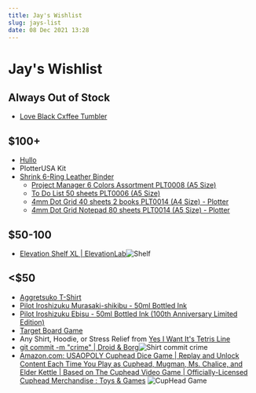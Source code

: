 ```yaml
---
title: Jay's Wishlist
slug: jays-list
date: 08 Dec 2021 13:28
---
```


# Jay's Wishlist #


## Always Out of Stock

* [Love Black Cxffee Tumbler](https://cxffeeblack.com/collections/all/products/love-black-miir-12oz-tumbler-preorder-ships-october)

## $100+

* [Hullo ](https://hullopillow.com/buckwheat-pillow/)
* PlotterUSA Kit
* [Shrink 6-Ring Leather Binder](https://plotterusa.com/products/shrink-6-ring-leather-binder-plt5003-a5-size/) 
	* [Project Manager 6 Colors Assortment PLT0008 (A5 Size)](https://plotterusa.com/products/project-manager-6-colors-assortment-plt0008-a5-size/)
	* [To Do List 50 sheets PLT0006 (A5 Size)](https://plotterusa.com/products/to-do-list-50-sheets-plt0006-a5-size/)
	*  [4mm Dot Grid 40 sheets 2 books PLT0014 (A4 Size) - Plotter](https://plotterusa.com/products/4mm-dot-grid-40-sheets-2-books-plt0014-a4-size/)
	*  [4mm Dot Grid Notepad 80 sheets PLT0014 (A5 Size) - Plotter](https://plotterusa.com/products/4mm-dot-grid-notepad-80-sheets-plt0014-a5-size/)

## $50-100 ##

* [Elevation Shelf XL | ElevationLab](https://www.elevationlab.com/products/elevationshelf-xl)![Shelf ](https://cdn.shopify.com/s/files/1/0131/4552/files/ESL-300_1.jpg?v=1611701254)

## <$50

* [Aggretsuko T-Shirt](https://www.amazon.com/Aggretsuko-Kawaii-Rage-T-Shirt/dp/B07TGWF9SR/ref=sr_1_5?customId=B0752XQVHY&th=1&psc=1)
* [Pilot Iroshizuku Murasaki-shikibu - 50ml Bottled Ink](https://www.gouletpens.com/collections/pilot-ink/products/pilot-iroshizuku-murasaki-shikibu-50ml-bottled-ink?variant=11884757581867)
* [Pilot Iroshizuku Ebisu - 50ml Bottled Ink (100th Anniversary Limited Edition)](https://www.gouletpens.com/collections/pilot-ink/products/pilot-iroshizuku-ebisu-50ml-bottled-ink?variant=15394926067755)
* [Target Board Game](https://www.target.com/p/tetris-head-to-head-multiplayer-strategy-game/-/A-82006413#lnk=sametab)
* Any Shirt, Hoodie, or Stress Relief from [Yes I Want It's Tetris Line](https://www.yesiwantit.com/brand/tetris/?p=4)
* [git commit -m "crime" | Droid & Borg](https://droid-borg.creator-spring.com/listing/git-commit-m-crime?product=211&variation=103390&size=1165)![Shirt commit crime](https://vangogh.teespring.com/v3/image/9DzEBnpWhQRPVJaEQQCSpYuMayM/800/800.jpg)
* [Amazon.com: USAOPOLY Cuphead Dice Game | Replay and Unlock Content Each Time You Play as Cuphead, Mugman, Ms. Chalice, and Elder Kettle | Based on The Cuphead Video Game | Officially-Licensed Cuphead Merchandise : Toys & Games](https://www.amazon.com/dp/B0851PTK79?tag=itemtext-boardgamegeek-20&linkCode=ogi&th=1&psc=1) ![CupHead Game](https://m.media-amazon.com/images/I/81CRaQMGneL._AC_SX679_.jpg)
